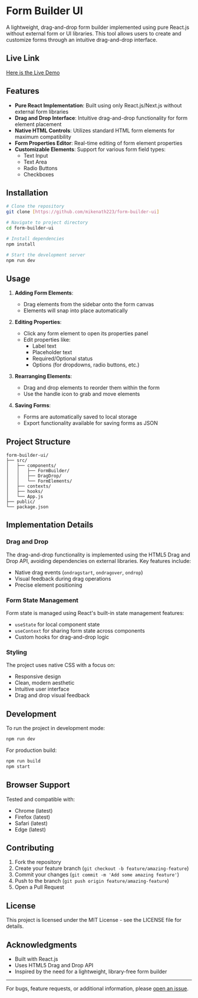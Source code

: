 # Form Builder UI

A lightweight, drag-and-drop form builder implemented using pure React.js without external form or UI libraries. This tool allows users to create and customize forms through an intuitive drag-and-drop interface.

## Live Link

[Here is the Live Demo](https://form-builder-build.vercel.app/)

## Features

- **Pure React Implementation**: Built using only React.js/Next.js without external form libraries
- **Drag and Drop Interface**: Intuitive drag-and-drop functionality for form element placement
- **Native HTML Controls**: Utilizes standard HTML form elements for maximum compatibility
- **Form Properties Editor**: Real-time editing of form element properties
- **Customizable Elements**: Support for various form field types:
  - Text Input
  - Text Area
  - Radio Buttons
  - Checkboxes

## Installation

```bash
# Clone the repository
git clone [https://github.com/mikenath223/form-builder-ui]

# Navigate to project directory
cd form-builder-ui

# Install dependencies
npm install

# Start the development server
npm run dev
```

## Usage

1. **Adding Form Elements**:

   - Drag elements from the sidebar onto the form canvas
   - Elements will snap into place automatically

2. **Editing Properties**:

   - Click any form element to open its properties panel
   - Edit properties like:
     - Label text
     - Placeholder text
     - Required/Optional status
     - Options (for dropdowns, radio buttons, etc.)

3. **Rearranging Elements**:

   - Drag and drop elements to reorder them within the form
   - Use the handle icon to grab and move elements

4. **Saving Forms**:
   - Forms are automatically saved to local storage
   - Export functionality available for saving forms as JSON

## Project Structure

```
form-builder-ui/
├── src/
│   ├── components/
│   │   ├── FormBuilder/
│   │   ├── DragDrop/
│   │   └── FormElements/
│   ├── contexts/
│   ├── hooks/
│   └── App.js
├── public/
└── package.json
```

## Implementation Details

### Drag and Drop

The drag-and-drop functionality is implemented using the HTML5 Drag and Drop API, avoiding dependencies on external libraries. Key features include:

- Native drag events (`ondragstart`, `ondragover`, `ondrop`)
- Visual feedback during drag operations
- Precise element positioning

### Form State Management

Form state is managed using React's built-in state management features:

- `useState` for local component state
- `useContext` for sharing form state across components
- Custom hooks for drag-and-drop logic

### Styling

The project uses native CSS with a focus on:

- Responsive design
- Clean, modern aesthetic
- Intuitive user interface
- Drag and drop visual feedback

## Development

To run the project in development mode:

```bash
npm run dev
```

For production build:

```bash
npm run build
npm start
```

## Browser Support

Tested and compatible with:

- Chrome (latest)
- Firefox (latest)
- Safari (latest)
- Edge (latest)

## Contributing

1. Fork the repository
2. Create your feature branch (`git checkout -b feature/amazing-feature`)
3. Commit your changes (`git commit -m 'Add some amazing feature'`)
4. Push to the branch (`git push origin feature/amazing-feature`)
5. Open a Pull Request

## License

This project is licensed under the MIT License - see the LICENSE file for details.

## Acknowledgments

- Built with React.js
- Uses HTML5 Drag and Drop API
- Inspired by the need for a lightweight, library-free form builder

---

For bugs, feature requests, or additional information, please [open an issue](https://github.com/mikenath223/form-builder-ui/issues).
